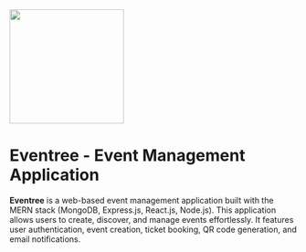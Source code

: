 <img src="Assets/icon.png" width="200">

# Eventree - Event Management Application

**Eventree** is a web-based event management application built with the MERN stack (MongoDB, Express.js, React.js, Node.js). This application allows users to create, discover, and manage events effortlessly. It features user authentication, event creation, ticket booking, QR code generation, and email notifications.
